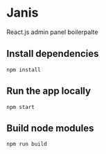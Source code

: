 # Janis
React.js admin panel boilerpalte

## Install dependencies
`npm install`

## Run the app locally
`npm start`

## Build node modules
`npm run build`

